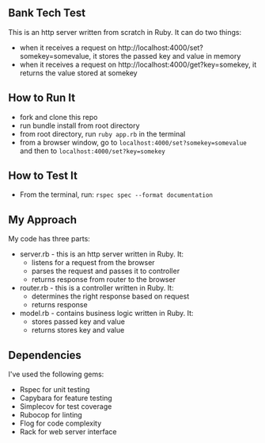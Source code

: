 ## Bank Tech Test

This is an http server written from scratch in Ruby. It can do two things:
- when it receives a request on http://localhost:4000/set?somekey=somevalue,
  it stores the passed key and value in memory
- when it receives a request on http://localhost:4000/get?key=somekey,
  it returns the value stored at somekey

## How to Run It

- fork and clone this repo
- run bundle install from root directory
- from root directory, run ```ruby app.rb``` in the terminal
- from a browser window, go to ```localhost:4000/set?somekey=somevalue``` and
  then to ```localhost:4000/set?key=somekey```

## How to Test It

- From the terminal, run: ```rspec spec --format documentation```

## My Approach

My code has three parts:
- server.rb - this is an http server written in Ruby. It:
  - listens for a request from the browser
  - parses the request and passes it to controller
  - returns response from router to the browser
- router.rb - this is a controller written in Ruby. It:
  - determines the right response based on request
  - returns response
- model.rb - contains business logic written in Ruby. It:
  - stores passed key and value
  - returns stores key and value

## Dependencies

I've used the following gems:
- Rspec for unit testing
- Capybara for feature testing
- Simplecov for test coverage
- Rubocop for linting
- Flog for code complexity
- Rack for web server interface
